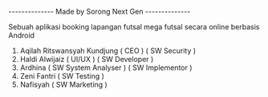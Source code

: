 -------------- Made by Sorong Next Gen --------------

Sebuah aplikasi booking lapangan futsal mega futsal secara online berbasis Android

1. Aqilah Ritswansyah Kundjung ( CEO ) ( SW Security )
2. Haldi Alwijaiz ( UI/UX ) ( SW Developer )
3. Ardhina ( SW System Analyser ) ( SW Implementor )
4. Zeni Fantri ( SW Testing )
5. Nafisyah ( SW Marketing )
